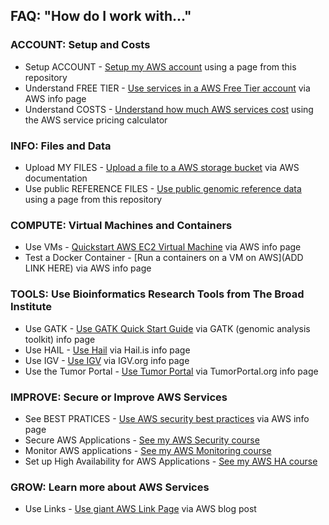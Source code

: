 ## FAQ: "How do I work with..."

### ACCOUNT: Setup and Costs
- Setup ACCOUNT - [Setup my AWS account](https://github.com/lynnlangit/AWS-for-bioinformatics/blob/master/0_Setup_AWS_account/1_Setup_AWS_Account.md) using a page from this repository
- Understand FREE TIER - [Use services in a AWS Free Tier account](https://cloud.google.com/free/docs/AWS-free-tier) via AWS info page
- Understand COSTS - [Understand how much AWS services cost](https://cloud.google.com/products/calculator/) using the AWS service pricing calculator

### INFO: Files and Data
- Upload MY FILES - [Upload a file to a AWS storage bucket](https://cloud.google.com/storage/docs/uploading-objects) via AWS documentation
- Use public REFERENCE FILES - [Use public genomic reference data](https://github.com/lynnlangit/AWS-for-bioinformatics/blob/master/1_Files_%26_Data/2_Use_public_genomic_datasets.md) using a page from this repository

### COMPUTE: Virtual Machines and Containers
- Use VMs - [Quickstart AWS EC2 Virtual Machine](https://docs.aws.amazon.com/AWSEC2/latest/UserGuide/EC2_GetStarted.html) via AWS info page
- Test a Docker Container - [Run a containers on a VM on AWS](ADD LINK HERE) via AWS info page

### TOOLS: Use Bioinformatics Research Tools from The Broad Institute
- Use GATK - [Use GATK Quick Start Guide](https://software.broadinstitute.org/gatk/documentation/quickstart.php) via GATK (genomic analysis toolkit) info page
- Use HAIL - [Use Hail](https://hail.is/) via Hail.is info page
- Use IGV - [Use IGV](https://igv.org/) via IGV.org info page
- Use the Tumor Portal - [Use Tumor Portal](http://www.tumorportal.org/) via TumorPortal.org info page

### IMPROVE: Secure or Improve AWS Services

- See BEST PRATICES - [Use AWS security best practices](https://cloud.google.com/iam/docs/using-iam-securely) via AWS info page
- Secure AWS Applications - [See my AWS Security course](https://www.linkedin.com/learning/aws-for-architects-advanced-security)
- Monitor AWS applications - [See my AWS Monitoring course](https://www.linkedin.com/learning/aws-for-devops-monitoring-metrics-and-logging)
- Set up High Availability for AWS Applications - [See my AWS HA course](https://www.linkedin.com/learning/aws-for-devops-high-availability-and-elasticity)

### GROW: Learn more about AWS Services
- Use Links - [Use giant AWS Link Page](https://cloud.google.com/blog/topics/developers-practitioners/giant-list-google-cloud-resources) via AWS blog post
